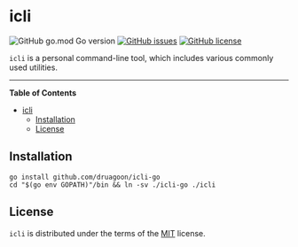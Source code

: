 # icli

![GitHub go.mod Go version](https://img.shields.io/github/go-mod/go-version/druagoon/icli-go)
[![GitHub issues](https://img.shields.io/github/issues/druagoon/icli-go)](https://github.com/druagoon/icli-go/issues)
[![GitHub license](https://img.shields.io/github/license/druagoon/icli-go)](https://github.com/druagoon/icli-go/blob/master/LICENSE)

`icli` is a personal command-line tool, which includes various commonly used utilities.

-----

**Table of Contents**

- [icli](#icli)
  - [Installation](#installation)
  - [License](#license)

## Installation

```console
go install github.com/druagoon/icli-go
cd "$(go env GOPATH)"/bin && ln -sv ./icli-go ./icli
```

## License

`icli` is distributed under the terms of the [MIT](https://spdx.org/licenses/MIT.html) license.
